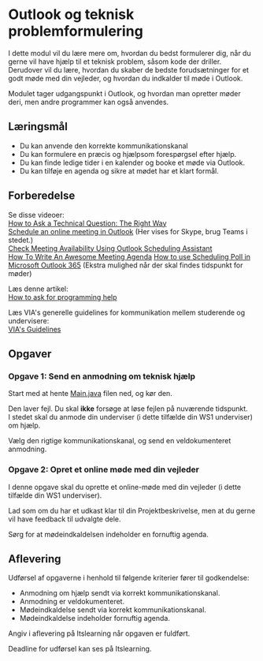 # Outlook og teknisk problemformulering
I dette modul vil du lære mere om, hvordan du bedst formulerer dig, når du gerne vil have hjælp til et teknisk problem, såsom kode der driller.  
Derudover vil du lære, hvordan du skaber de bedste forudsætninger for et godt møde med din vejleder, og hvordan du indkalder til møde i Outlook.

Modulet tager udgangspunkt i Outlook, og hvordan man opretter møder deri, men andre programmer kan også anvendes.

## Læringsmål

- Du kan anvende den korrekte kommunikationskanal
- Du kan formulere en præcis og hjælpsom forespørgsel efter hjælp.
- Du kan finde ledige tider i en kalender og booke et møde via Outlook.
- Du kan tilføje en agenda og sikre at mødet har et klart formål.

## Forberedelse

Se disse videoer:  
[How to Ask a Technical Question: The Right Way](https://www.youtube.com/watch?v=Gc9ilHp01vY&)  
[Schedule an online meeting in Outlook](https://www.youtube.com/watch?v=k3LpRWj0dnA) (Her vises for Skype, brug Teams i stedet.)  
[Check Meeting Availability Using Outlook Scheduling Assistant](https://www.youtube.com/watch?v=shURhm005KQ)  
[How To Write An Awesome Meeting Agenda](https://www.youtube.com/watch?v=GAJV5hyrCD4)
[How to use Scheduling Poll in Microsoft Outlook 365](https://www.youtube.com/watch?v=bMmOjJrlqPA) (Ekstra mulighed når der skal findes tidspunkt for møder)  

Læs denne artikel:  
[How to ask for programming help](https://www.red-gate.com/simple-talk/blogs/how-to-ask-for-programming-help/)

Læs VIA's generelle guidelines for kommunikation mellem studerende og undervisere:  
[VIA's Guidelines](Kommunikation.md)

## Opgaver

### Opgave 1: Send en anmodning om teknisk hjælp

Start med at hente [Main.java](Main.java) filen ned, og kør den.

Den laver fejl. Du skal **ikke** forsøge at løse fejlen på nuværende tidspunkt.  
I stedet skal du anmode din underviser (i dette tilfælde din WS1 underviser) om hjælp.

Vælg den rigtige kommunikationskanal, og send en veldokumenteret anmodning.

### Opgave 2: Opret et online møde med din vejleder

I denne opgave skal du oprette et online-møde med din vejleder (i dette tilfælde din WS1 underviser).

Lad som om du har et udkast klar til din Projektbeskrivelse, men at du gerne vil have feedback til udvalgte dele.

Sørg for at mødeindkaldelsen indeholder en fornuftig agenda.

## Aflevering
Udførsel af opgaverne i henhold til følgende kriterier fører til godkendelse:

- Anmodning om hjælp sendt via korrekt kommunikationskanal.
- Anmodning er veldokumenteret.
- Mødeindkaldelse sendt via korrekt kommunikationskanal.
- Mødeindkaldelse indeholder fornuftig agenda.

Angiv i aflevering på Itslearning når opgaven er fuldført.

Deadline for udførsel kan ses på Itslearning.